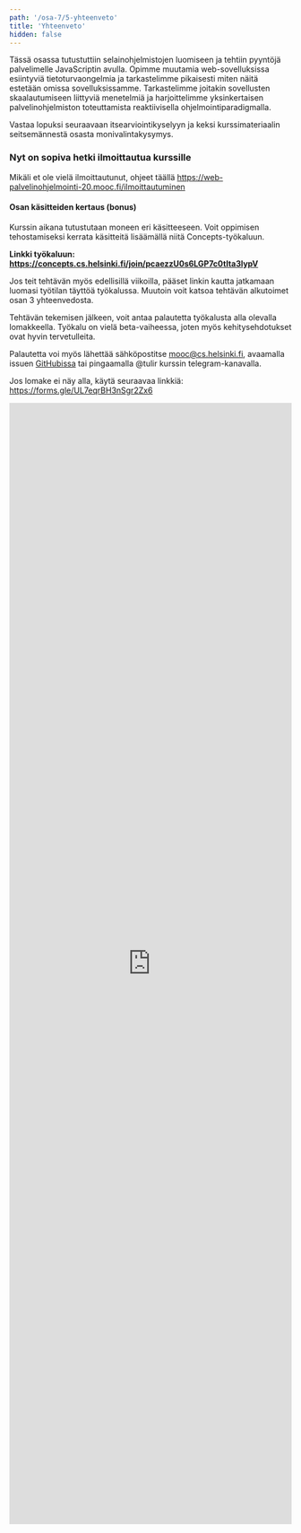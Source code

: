 ```yaml
---
path: '/osa-7/5-yhteenveto'
title: 'Yhteenveto'
hidden: false
---
```


Tässä osassa tutustuttiin selainohjelmistojen luomiseen ja tehtiin pyyntöjä palvelimelle JavaScriptin avulla. Opimme muutamia web-sovelluksissa esiintyviä tietoturvaongelmia ja tarkastelimme pikaisesti miten näitä estetään omissa sovelluksissamme. Tarkastelimme joitakin sovellusten skaalautumiseen liittyviä menetelmiä ja harjoittelimme yksinkertaisen palvelinohjelmiston toteuttamista reaktiivisella ohjelmointiparadigmalla.

Vastaa lopuksi seuraavaan itsearviointikyselyyn ja keksi kurssimateriaalin seitsemännestä osasta monivalintakysymys.


<quiz id="b5fc856b-a1ea-5c3e-80f9-6da9bad41b4d"></quiz>

<quiz id="d1861aee-7d9f-5b5d-91fb-cbb7f39589b4"></quiz>

### Nyt on sopiva hetki ilmoittautua kurssille

Mikäli et ole vielä ilmoittautunut, ohjeet täällä https://web-palvelinohjelmointi-20.mooc.fi/ilmoittautuminen

#### Osan käsitteiden kertaus (bonus)

Kurssin aikana tutustutaan moneen eri käsitteeseen. Voit oppimisen
tehostamiseksi kerrata käsitteitä lisäämällä niitä Concepts-työkaluun.

**Linkki työkaluun: https://concepts.cs.helsinki.fi/join/pcaezzU0s6LGP7c0tIta3lypV**

Jos teit tehtävän myös edellisillä viikoilla, pääset linkin kautta jatkamaan
luomasi työtilan täyttöä työkalussa. Muutoin voit katsoa tehtävän alkutoimet
osan 3 yhteenvedosta.

Tehtävän tekemisen jälkeen, voit antaa palautetta työkalusta alla olevalla
lomakkeella. Työkalu on vielä beta-vaiheessa, joten myös kehitysehdotukset
ovat hyvin tervetulleita.

Palautetta voi myös lähettää sähköpostitse mooc@cs.helsinki.fi, avaamalla
issuen [GitHubissa](https://github.com/rage/concepts) tai pingaamalla @tulir
kurssin telegram-kanavalla.

Jos lomake ei näy alla, käytä seuraavaa linkkiä: https://forms.gle/UL7eqrBH3nSgr2Zx6

<iframe src="https://docs.google.com/forms/d/e/1FAIpQLSd4kjLSx4aWbkPG4IBpDaeaj4QDJdkYAQNwbHlsF1p0IV6jww/viewform?embedded=true" width="100%" height="2000" frameborder="0" marginheight="0" marginwidth="0">Loading…</iframe>
